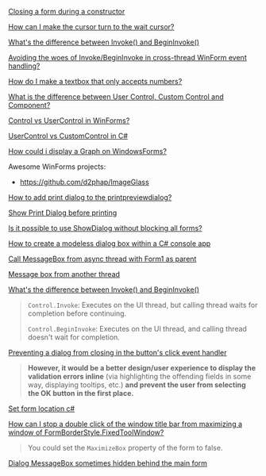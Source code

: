 [Closing a form during a constructor](https://stackoverflow.com/questions/3067901/closing-a-form-during-a-constructor)

[How can I make the cursor turn to the wait cursor?](https://stackoverflow.com/questions/1568557/how-can-i-make-the-cursor-turn-to-the-wait-cursor)

[What's the difference between Invoke() and BeginInvoke()](https://stackoverflow.com/questions/229554/whats-the-difference-between-invoke-and-begininvoke)

[Avoiding the woes of Invoke/BeginInvoke in cross-thread WinForm event handling?](https://stackoverflow.com/questions/1364116/avoiding-the-woes-of-invoke-begininvoke-in-cross-thread-winform-event-handling)

[How do I make a textbox that only accepts numbers?](https://stackoverflow.com/questions/463299/how-do-i-make-a-textbox-that-only-accepts-numbers)

[What is the difference between User Control, Custom Control and Component?](https://stackoverflow.com/questions/1322451/what-is-the-difference-between-user-control-custom-control-and-component)

[Control vs UserControl in WinForms?](https://stackoverflow.com/questions/921278/control-vs-usercontrol-in-winforms)

[UserControl vs CustomControl in C#](https://stackoverflow.com/questions/15294974/usercontrol-vs-customcontrol-in-c-sharp)

[How could i display a Graph on WindowsForms?](https://stackoverflow.com/questions/38713649/how-could-i-display-a-graph-on-windowsforms)

Awesome WinForms projects:

- https://github.com/d2phap/ImageGlass

[How to add print dialog to the printpreviewdialog?](https://stackoverflow.com/questions/40236241/how-to-add-print-dialog-to-the-printpreviewdialog)

[Show Print Dialog before printing](https://stackoverflow.com/questions/15985909/show-print-dialog-before-printing)

[Is it possible to use ShowDialog without blocking all forms?](https://stackoverflow.com/questions/428494/is-it-possible-to-use-showdialog-without-blocking-all-forms)

[How to create a modeless dialog box within a C# console app](https://stackoverflow.com/questions/38549753/how-to-create-a-modeless-dialog-box-within-a-c-sharp-console-app)

[Call MessageBox from async thread with Form1 as parent](https://stackoverflow.com/questions/5349524/call-messagebox-from-async-thread-with-form1-as-parent)

[Message box from another thread](https://stackoverflow.com/questions/12949333/message-box-from-another-thread)

[What's the difference between Invoke() and BeginInvoke()](https://stackoverflow.com/questions/229554/whats-the-difference-between-invoke-and-begininvoke)

> `Control.Invoke`: Executes on the UI thread, but calling thread waits for completion before continuing.
>
> `Control.BeginInvoke`: Executes on the UI thread, and calling thread doesn't wait for completion.

[Preventing a dialog from closing in the button's click event handler](https://stackoverflow.com/questions/2499644/preventing-a-dialog-from-closing-in-the-buttons-click-event-handler)

> **However, it would be a better design/user experience to display the validation errors inline** (via highlighting the offending fields in some way, displaying tooltips, etc.) **and prevent the user from selecting the OK button in the first place.**

[Set form location c#](https://stackoverflow.com/questions/24016638/set-form-location-c-sharp)

[How can I stop a double click of the window title bar from maximizing a window of FormBorderStyle.FixedToolWindow?](https://stackoverflow.com/questions/9588540/how-can-i-stop-a-double-click-of-the-window-title-bar-from-maximizing-a-window-o)

> You could set the `MaximizeBox` property of the form to false.

[Dialog MessageBox sometimes hidden behind the main form](https://stackoverflow.com/questions/3467403/dialog-messagebox-sometimes-hidden-behind-the-main-form)

